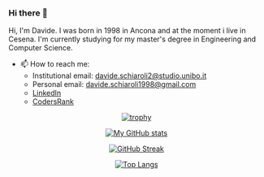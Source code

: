 ### Hi there 👋

Hi, I'm Davide. I was born in 1998 in Ancona and at the moment i live in Cesena.
I'm currently studying for my master's degree in Engineering and Computer Science.

- 📫 How to reach me:
  - Institutional email: davide.schiaroli2@studio.unibo.it
  - Personal email: davide.schiaroli1998@gmail.com
  - [LinkedIn](https://www.linkedin.com/in/davide-schiaroli/)
  - [CodersRank](https://profile.codersrank.io/user/schiaro98/)
  
<div align="center">

[![trophy](https://github-profile-trophy.vercel.app/?username=schiaro98&theme=nord)](https://github.com/schiaro98/github-profile-trophy)

[![My GitHub stats](https://github-readme-stats.vercel.app/api?username=schiaro98&show_icons=true&theme=nord&count_private=true)](https://github.com/schiaro98/github-readme-stats)

[![GitHub Streak](https://streak-stats.demolab.com?user=schiaro98&theme=nord&date_format=j%20M%5B%20Y%5D)](https://git.io/streak-stats)
  
[![Top Langs](https://github-readme-stats.vercel.app/api/top-langs/?username=schiaro98&theme=nord&hide=shaderlab)](https://github.com/schiaro98/github-readme-stats)
  
</div>
